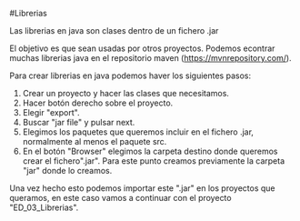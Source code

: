#Librerias

Las librerias en java son clases dentro de un fichero .jar

El objetivo es que sean usadas por otros proyectos. Podemos econtrar muchas librerias java en 
el repositorio maven (https://mvnrepository.com/).

Para crear librerias en java podemos haver los siguientes pasos:

1. Crear un proyecto y hacer las clases que necesitamos.
2. Hacer botón derecho sobre el proyecto.
3. Elegir "export".
4. Buscar "jar file" y pulsar next.
5. Elegimos los paquetes que queremos incluir en el fichero .jar, normalmente al menos el 
paquete src.
6. En el botón "Browser" elegimos la carpeta destino donde queremos crear el fichero".jar".
Para este punto creamos previamente la carpeta "jar" donde lo creamos.

Una vez hecho esto podemos importar este ".jar" en los proyectos que queramos, en este caso 
vamos a continuar con el proyecto "ED_03_Librerias". 